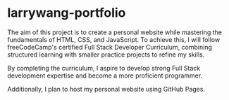 # larrywang-portfolio

The aim of this project is to create a personal website while mastering the fundamentals of HTML, CSS, and JavaScript. To achieve this, I will follow freeCodeCamp's certified Full Stack Developer Curriculum, combining structured learning with smaller practice projects to refine my skills.

By completing the curriculum, I aspire to develop strong Full Stack development expertise and become a more proficient programmer.

Additionally, I plan to host my personal website using GitHub Pages.  